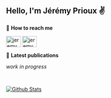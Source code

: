 <h2> Hello, I'm Jérémy Prioux ✌️</h2>


💬 **How to reach me**


<a href="https://linkedin.com/in/jeremyprioux" target="blank"><img align="center" src="https://cdn.jsdelivr.net/npm/simple-icons@3.0.1/icons/linkedin.svg" alt="jeremyprioux" height="30" width="40" /></a>
<a href="https://twitter.com/jeremyprioux" target="blank"><img align="center" src="https://cdn.jsdelivr.net/npm/simple-icons@3.0.1/icons/twitter.svg" alt="jeremyprioux" height="30" width="40" /></a>


📕 **Latest publications**

*work in progress*

<br/>

[![Github Stats](https://github-readme-stats.vercel.app/api?username=jeremyprioux&count_private=true&hide=stars,prs,issues,contribs&show_icons=true)](https://github.com/jeremyprioux/github-readme-stats)

<!--
**jeremyprioux/jeremyprioux** is a ✨ _special_ ✨ repository because its `README.md` (this file) appears on your GitHub profile.

<details>
  <summary>:zap: GitHub Stats</summary>

  [![Jérémy's Github Stats](https://github-readme-stats.vercel.app/api?username=jeremyprioux&count_private=true&hide=stars,prs,issues,contribs&show_icons=true)](https://github.com/jeremyprioux/github-readme-stats)

</details>


Here are some ideas to get you started:

- 🔭 I’m currently working on ...
- 🌱 I’m currently learning ...
- 👯 I’m looking to collaborate on ...
- 🤔 I’m looking for help with ...
- 💬 Ask me about ...
- 💬 How to reach me: [LinkedIn <img align="left" alt="codeSTACKr | LinkedIn" width="22px" src="https://cdn.jsdelivr.net/npm/simple-icons@v3/icons/linkedin.svg" />](https://www.linkedin.com/in/jeremyprioux/) or (mailto:jeremyprioux@gmail.com)[email]
- 😄 Pronouns: ...
- ⚡ Fun fact: ...
-->


